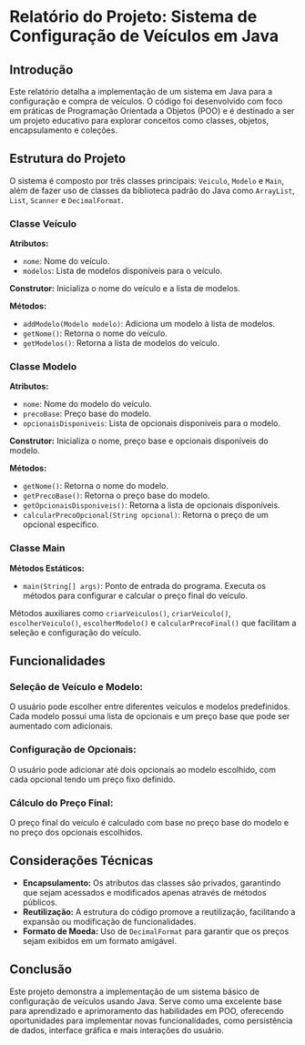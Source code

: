# Relatório do Projeto: Sistema de Configuração de Veículos em Java

## Introdução
Este relatório detalha a implementação de um sistema em Java para a configuração e compra de veículos. O código foi desenvolvido com foco em práticas de Programação Orientada a Objetos (POO) e é destinado a ser um projeto educativo para explorar conceitos como classes, objetos, encapsulamento e coleções.

## Estrutura do Projeto
O sistema é composto por três classes principais: `Veiculo`, `Modelo` e `Main`, além de fazer uso de classes da biblioteca padrão do Java como `ArrayList`, `List`, `Scanner` e `DecimalFormat`.

### Classe Veículo
**Atributos:**
- `nome`: Nome do veículo.
- `modelos`: Lista de modelos disponíveis para o veículo.

**Construtor:**
Inicializa o nome do veículo e a lista de modelos.

**Métodos:**
- `addModelo(Modelo modelo)`: Adiciona um modelo à lista de modelos.
- `getNome()`: Retorna o nome do veículo.
- `getModelos()`: Retorna a lista de modelos do veículo.

### Classe Modelo
**Atributos:**
- `nome`: Nome do modelo do veículo.
- `precoBase`: Preço base do modelo.
- `opcionaisDisponiveis`: Lista de opcionais disponíveis para o modelo.

**Construtor:**
Inicializa o nome, preço base e opcionais disponíveis do modelo.

**Métodos:**
- `getNome()`: Retorna o nome do modelo.
- `getPrecoBase()`: Retorna o preço base do modelo.
- `getOpcionaisDisponiveis()`: Retorna a lista de opcionais disponíveis.
- `calcularPrecoOpcional(String opcional)`: Retorna o preço de um opcional específico.

### Classe Main
**Métodos Estáticos:**
- `main(String[] args)`: Ponto de entrada do programa. Executa os métodos para configurar e calcular o preço final do veículo.

Métodos auxiliares como `criarVeiculos()`, `criarVeiculo()`, `escolherVeiculo()`, `escolherModelo()` e `calcularPrecoFinal()` que facilitam a seleção e configuração do veículo.

## Funcionalidades
### Seleção de Veículo e Modelo:
O usuário pode escolher entre diferentes veículos e modelos predefinidos.
Cada modelo possui uma lista de opcionais e um preço base que pode ser aumentado com adicionais.

### Configuração de Opcionais:
O usuário pode adicionar até dois opcionais ao modelo escolhido, com cada opcional tendo um preço fixo definido.

### Cálculo do Preço Final:
O preço final do veículo é calculado com base no preço base do modelo e no preço dos opcionais escolhidos.

## Considerações Técnicas
- **Encapsulamento:** Os atributos das classes são privados, garantindo que sejam acessados e modificados apenas através de métodos públicos.
- **Reutilização:** A estrutura do código promove a reutilização, facilitando a expansão ou modificação de funcionalidades.
- **Formato de Moeda:** Uso de `DecimalFormat` para garantir que os preços sejam exibidos em um formato amigável.

## Conclusão
Este projeto demonstra a implementação de um sistema básico de configuração de veículos usando Java. Serve como uma excelente base para aprendizado e aprimoramento das habilidades em POO, oferecendo oportunidades para implementar novas funcionalidades, como persistência de dados, interface gráfica e mais interações do usuário.
